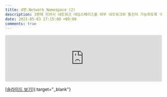 ```yaml
---
title: 4편.Network Namespace (2)  
description: 3편에 이어서 네트워크 네임스페이스를 외부 네트워크와 통신이 가능하도록 구성해 봅니다. 그리고 3,4편에서 다룬 내용을 바탕으로 도커 컨테이너의 네트워크 구성과 비교해 봅니다.
date: 2021-05-03 17:15:00 +09:00
comments: true
---
```

<div class="responsive-wrap">
  <iframe src="https://docs.google.com/presentation/d/e/2PACX-1vR-PyHRVZo7V37hOMvFlK79zR8JFX8gJUqWOr0jzEt5n66DvOLV79OjBGoPGQquZOjhndTdXXWVQ0CY/embed?start=false&loop=false&delayms=3000" frameborder="0" width="100%" allowfullscreen="true" mozallowfullscreen="true" webkitallowfullscreen="true"></iframe>
</div>

[[슬라이드 보기]](https://docs.google.com/presentation/d/1_jQJffjdNK0fOyWl83iPKU8xRp88uPE5vk6-IRIhmNk/edit#){:target="_blank"}